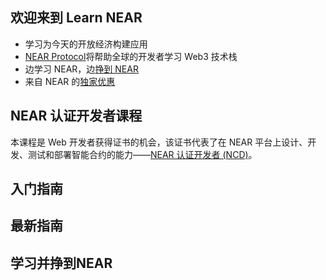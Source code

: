 ## 欢迎来到 Learn NEAR

<!-- Learn NEAR Club banner -->

- 学习为今天的开放经济构建应用
- [NEAR Protocol](https://learnnear.club/what-is-near-protocol/)将帮助全球的开发者学习 Web3 技术栈
- 边学习 NEAR，边[挣到 NEAR](https://learnnear.club/what-are-nlearns/)
- 来自 NEAR 的[独家优惠](https://learnnear.club/what-are-nlearns/)

## NEAR 认证开发者课程

本课程是 Web 开发者获得证书的机会，该证书代表了在 NEAR 平台上设计、开发、测试和部署智能合约的能力——[NEAR 认证开发者 (NCD)](https://learnnear.club/courses/near-certified-developer-level-1/)。


## 入门指南


## 最新指南


## 学习并挣到NEAR
